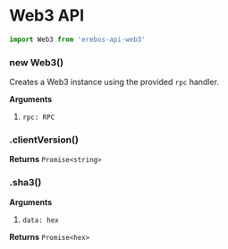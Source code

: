 # Web3 API

```js
import Web3 from 'erebos-api-web3'
```

### new Web3()

Creates a Web3 instance using the provided `rpc` handler.

**Arguments**

1.  `rpc: RPC`

### .clientVersion()

**Returns** `Promise<string>`

### .sha3()

**Arguments**

1.  `data: hex`

**Returns** `Promise<hex>`
